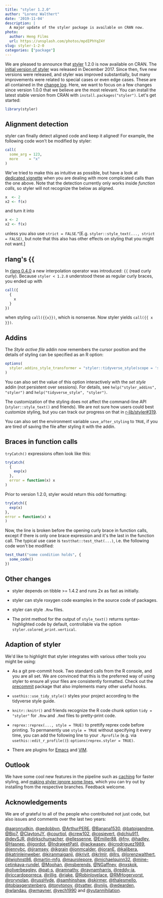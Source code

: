 ```yaml
---
title: "styler 1.2.0"
author: "Lorenz Walthert"
date: '2019-11-04'
description: |
  A major update of the styler package is available on CRAN now.
photo:
  author: Heng Films
  url: https://unsplash.com/photos/mpdIPhYqZ4Y
slug: styler-1-2-0
categories: ["package"]
---
```




We are pleased to announce that [styler](https://styler.r-lib.org) 1.2.0 is now available on CRAN. The 
[initial version of styler](https://www.tidyverse.org/articles/2017/12/styler-1.0.0/) 
was released in December 2017. Since then,
five new versions were released, and styler was improved substantially, but many
improvements were related to special cases or even edge cases. These are all
contained in the [change log](https://styler.r-lib.org/news/index.html). Here,
we want to focus on a few changes since version 1.0.0 that we believe are the 
most relevant. You can install the latest stable version from CRAN with
`install.packages("styler")`. Let's get started:


```r
library(styler)
```


## Alignment detection

styler can finally detect aligned code and keep it aligned! For example, the 
following code won't be modified by styler:


```r
call(
  some_arg = 123,
  more     = "x"
)
```

We've tried to make this as intuitive as possible, but have a look at 
[dedicated vignette](https://styler.r-lib.org/articles/detect-alignment.html)
when you are dealing with more complicated calls than the one above.
Note that the detection currently only works inside *function calls*, so styler will not 
recognize the below as aligned.


```r
x  <- 2
x2 <- f(x)

```

and turn it into


```r
x <- 2
x2 <- f(x)

```

unless you also use `strict = FALSE`.^[E.g. `styler::style_text(..., strict =
FALSE)`, but note that this also has other effects on styling that you might not
want.]

## rlang's {{

In [rlang 0.4.0](https://www.tidyverse.org/articles/2019/06/rlang-0-4-0/) a new
interpolation operator was introduced: `{{` (read curly curly). Because `styler
< 1.2.0` understood these as regular curly braces, you ended up with


```r
call({
  {
    x
  }
})
```

when styling `call({{x}})`, which is nonsense. Now styler yields `call({{ x
}})`.

## Addins

The *Style active file* addin now remembers the cursor position and the details
of styling can be specified as an R option:


```r
options(
  styler.addins_style_transformer = "styler::tidyverse_style(scope = 'spaces')"
)
```

You can also set the value of this option interactively with the *set style*
addin (not persistent over sessions). For details, see `help("styler_addins", "styler")` 
and `help("tidyverse_style", "styler")`.

The customization of the styling does not affect the command-line API
(`styler::style_text()` and friends). We are not sure how users could best
customize styling, but you can track our progress on that in
[r-lib/styler#319](https://github.com/r-lib/styler/issues/319).

You can also set the environment variable `save_after_styling` to
`TRUE`, if you are tired of saving the file after styling it with the addin.

## Braces in function calls

`tryCatch()` expressions often look like this:


```r
tryCatch(
  {
    exp(x)
  },
  error = function(x) x
)
```

Prior to version 1.2.0, styler would return this odd formatting:


```r
tryCatch({
  exp(x)
},
error = function(x) x
)
```

Now, the line is broken before the opening curly brace in function calls, except
if there is only one brace expression and it's the last in the function call.
The typical use case is `testthat::test_that(...)`, i.e. the following code
won't be modified:


```r
test_that("some condition holds", {
  some_code()
})
```

## Other changes


* styler depends on tibble >= 1.4.2 and runs 2x as fast as initially.

* styler can style roxygen code examples in the source code of
  packages.

* styler can style `.Rnw` files.

* The print method for the output of `style_text()` returns
  syntax-highlighted code by default, controllable via the option
  `styler.colored_print.vertical`.

## Adaption of styler

We'd like to highlight that styler integrates with various other tools you might
be using:

- As a git pre-commit hook. Two standard calls from the R console, and you are
  all set. We are convinced that this is the preferred way of using styler to
  ensure all your files are consistently formatted. Check out the
  [precommit](https://lorenzwalthert.github.io/precommit/) package that also 
  implements many other useful hooks.

- `usethis::use_tidy_style()` styles your project according to the tidyverse
  style guide.

- `knitr::knitr()` and friends recognize the R code chunk option `tidy =
  "styler"` for `.Rnw` and `.Rmd` files to pretty-print code.

- `reprex::reprex(..., style = TRUE)` to prettify reprex code before printing.
  To permanently use `style = TRUE` without specifying it every time, you can
  add the following line to your `.Rprofile` (e.g. via
  `usethis::edit_r_profile()`): `options(reprex.styler = TRUE)`.

- There are plugins for
  [Emacs](https://github.com/lassik/emacs-format-all-the-code) and
  [VIM](https://github.com/dense-analysis/ale/blob/master/doc/ale-r.txt).

## Outlook

We have some cool new features in the pipeline such as
[caching](https://github.com/r-lib/styler/pull/538) for faster styling, and 
[making styler ignore some lines](https://github.com/r-lib/styler/pull/560), 
which you can try out by installing from the respective branches. Feedback welcome.

## Acknowledgements

We are of grateful to all of the people who contributed not just code, but also 
issues and comments over the last two years:

[&#x0040;aaronrudkin](https://github.com/aaronrudkin),
[&#x0040;aedobbyn](https://github.com/aedobbyn), [&#x0040;ArthurPERE](https://github.com/ArthurPERE), [&#x0040;Banana1530](https://github.com/Banana1530), [&#x0040;batpigandme](https://github.com/batpigandme), [&#x0040;Bio7](https://github.com/Bio7), [&#x0040;ClaytonJY](https://github.com/ClaytonJY), [&#x0040;courtiol](https://github.com/courtiol),
[&#x0040;crew102](https://github.com/crew102),
[&#x0040;cpsievert](https://github.com/cpsievert), [&#x0040;dchiu911](https://github.com/dchiu911),
[&#x0040;devSJR](https://github.com/devSJR),
[&#x0040;dirkschumacher](https://github.com/dirkschumacher), [&#x0040;ellessenne](https://github.com/ellessenne), [&#x0040;Emiller88](https://github.com/Emiller88),
[&#x0040;fny](https://github.com/fny),
[&#x0040;hadley](https://github.com/hadley), [&#x0040;Hasnep](https://github.com/Hasnep), [&#x0040;igordot](https://github.com/igordot), [&#x0040;IndrajeetPatil](https://github.com/IndrajeetPatil), [&#x0040;jackwasey](https://github.com/jackwasey), [&#x0040;jcrodriguez1989](https://github.com/jcrodriguez1989),
[&#x0040;jennybc](https://github.com/jennybc), [&#x0040;jjramsey](https://github.com/jjramsey),
[&#x0040;jkgrain](https://github.com/jkgrain)
[&#x0040;jonmcalder](https://github.com/jonmcalder),
[&#x0040;joranE](https://github.com/joranE),
[&#x0040;kalibera](https://github.com/kalibera),
[&#x0040;katrinleinweber](https://github.com/katrinleinweber), [&#x0040;kiranmaiganji](https://github.com/kiranmaiganji), [&#x0040;krivit](https://github.com/krivit), [&#x0040;krlmlr](https://github.com/krlmlr), 
[&#x0040;llrs](https://github.com/llrs),
[&#x0040;lorenzwalthert](https://github.com/lorenzwalthert), [&#x0040;lwjohnst86](https://github.com/lwjohnst86),
[&#x0040;martin-mfg](https://github.com/martin-mfg),
[&#x0040;maurolepore](https://github.com/maurolepore), [&#x0040;michaelquinn32](https://github.com/michaelquinn32), [&#x0040;mine-cetinkaya-rundel](https://github.com/mine-cetinkaya-rundel), [&#x0040;Moohan](https://github.com/Moohan), [&#x0040;msberends](https://github.com/msberends),
[&#x0040;NGaffney](https://github.com/NGaffney), [&#x0040;nxskok](https://github.com/nxskok), [&#x0040;oliverbeagley](https://github.com/oliverbeagley), [&#x0040;pat-s](https://github.com/pat-s), [&#x0040;ramnathv](https://github.com/ramnathv), [&#x0040;raynamharris](https://github.com/raynamharris), [&#x0040;reddy-ia](https://github.com/reddy-ia), [&#x0040;riccardoporreca](https://github.com/riccardoporreca), [&#x0040;rillig](https://github.com/rillig), [&#x0040;rjake](https://github.com/rjake), [&#x0040;Robinlovelace](https://github.com/Robinlovelace),
[&#x0040;RMHogervorst](https://github.com/RMHogervorst),
[&#x0040;rorynolan](https://github.com/rorynolan), [&#x0040;russHyde](https://github.com/russHyde),
[&#x0040;samhinshaw](https://github.com/samhinshaw),
[&#x0040;skirmer](https://github.com/skirmer), [&#x0040;thalesmello](https://github.com/thalesmello), [&#x0040;tobiasgerstenberg](https://github.com/tobiasgerstenberg), [&#x0040;tonytonov](https://github.com/tonytonov), [&#x0040;tvatter](https://github.com/tvatter),
[&#x0040;vnijs](https://github.com/vnijs),
[&#x0040;wdearden](https://github.com/wdearden), [&#x0040;wlandau](https://github.com/wlandau), [&#x0040;wmayner](https://github.com/wmayner), [&#x0040;yech1990](https://github.com/yech1990) and
[&#x0040;yutannihilation](https://github.com/yutannihilation).


